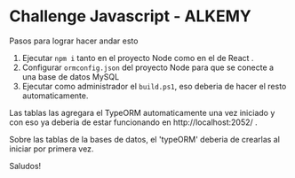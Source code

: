 # Challenge Javascript - ALKEMY 

Pasos para lograr hacer andar esto

1. Ejecutar `npm i` tanto en el proyecto Node como en el de React .
2. Configurar `ormconfig.json` del proyecto Node para que se conecte a una base de datos MySQL
3. Ejecutar como administrador el `build.ps1`, eso deberia de hacer el resto automaticamente.


Las tablas las agregara el TypeORM automaticamente una vez iniciado y con eso ya deberia de estar funcionando en http://localhost:2052/ .

Sobre las tablas de la bases de datos, el 'typeORM' deberia de crearlas al iniciar por primera vez.

Saludos!